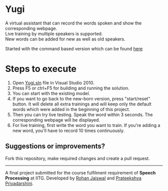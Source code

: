 # Yugi

A virtual assistant that can record the words spoken and show the corresponding webpage.<br>
Live training by multiple speakers is supported.<br>
New words can be added for new as well as old speakers.<br>

Started with the command based version which can be found [here](https://github.com/prateekshyap/Tutorial-for-kids)

# Steps to execute

1. Open [Yugi.sln](https://github.com/therohanjaiswal/Yugi/blob/main/Yugi.sln) file in Visual Studio 2010.
2. Press F5 or ctrl+F5 for building and running the solution.
3. You can start with the existing model.
4. If you want to go back to the new-born version, press "start/reset" button. It will delete all extra trainings and will keep only the default words which were added in the beginning of this project.
5. Then you can try live testing. Speak the word within 3 seconds. The corresponding webpage will be displayed.
6. For live training, first write the word you want to train. If you're adding a new word, you'll have to record 10 times continuously.

## Suggestions or improvements?

Fork this repository, make required changes and create a pull request.

---------------------------------------------------------------------------------------------------
A final project submitted for the course fulfilment requirement of __Speech Processing__ at IITG. Developed by [Rohan Jaiswal](https://github.com/therohanjaiswal) and [Prateekshya Priyadarshini](https://github.com/prateekshyap).
